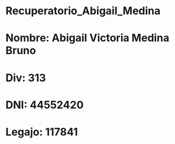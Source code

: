 # Recuperatorio_Abigail_Medina
# Nombre: Abigail Victoria Medina Bruno
# Div: 313
# DNI: 44552420
# Legajo: 117841